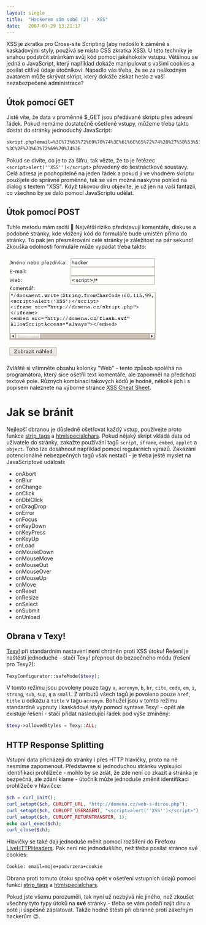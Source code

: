 ```yaml
---
layout: single
title:  "Hackerem sám sobě (2) - XSS"
date:   2007-07-29 13:21:17
---
```

XSS je zkratka pro Cross-site Scripting (aby nedošlo k záměně s kaskádovými styly,
používá se místo CSS zkratka XSS). U této techniky je snahou podstrčit stránkám
svůj kód pomocí jakéhokoliv vstupu. Většinou se jedná o JavaScript, který
například dokáže manipulovat s vašimi cookies a posílat citlivé údaje útočníkovi.
Napadlo vás třeba, že se za neškodným avatarem může skrývat skript, který dokáže
získat heslo z vaší nezabezpečené administrace?

## Útok pomocí GET

Jistě víte, že data v proměnné $_GET jsou předávané skriptu přes adresní řádek.
Pokud nemáme dostatečně ošetřené vstupy, můžeme třeba takto dostat do stránky
jednoduchý JavaScript:

```txt
skript.php?email=%3C%73%63%72%69%70%74%3E%61%6C%65%72%74%28%27%58%53%53%27%29
%3C%2F%73%63%72%69%70%74%3E
```

Pokud se divíte, co je to za šifru, tak vězte, že to je řetězec
`<script>alert(''XSS'')</script>` převedený do šestnáctkové soustavy. Celá adresa
je pochopitelně na jeden řádek a pokud ji ve vhodném skriptu použijete do správné
proměnné, tak se vám možná naskytne pohled na dialog s textem "XSS". Když takovou
díru objevíte, je už jen na vaší fantazii, co všechno by se dalo pomocí JavaScriptu
udělat.

## Útok pomocí POST

Tuhle metodu mám radši :slightly_smiling_face:
Největší riziko představují komentáře, diskuse a podobné
stránky, kde vložený kód do formuláře bude umístěn přímo do stránky. To pak jen
přesměrování celé stránky je záležitost na pár sekund! Zkouška odolnosti
formuláře může vypadat třeba takto:

![Zkouška odolnosti formuláře proti XSS](/assets/images/xss.gif)

Zvláště si všimněte obsahu kolonky "Web" - tento způsob spoléhá na programátora,
který sice ošetřil text komentáře, ale zapomněl na předchozí textové pole.
Různých kombinací takových kódů je hodně, několik jich i s popisem naleznete
na výborné stránce [XSS Cheat Sheet](http://ha.ckers.org/xss.html).

Jak se bránit
=============

Nejlepší obranou je důsledně ošetřovat každý vstup, používejte proto funkce
[strip_tags](http://cz.php.net/manual/cs/function.strip-tags.php) a
[htmlspecialchars](http://cz.php.net/manual/cs/function.htmlspecialchars.php).
Pokud nějaký skript vkládá data od uživatele do stránky, zakažte používání tagů
`script`, `iframe`, `embed`, `applet` a `object`. Toho lze dosáhnout například
pomocí regulárních výrazů. Zakázání potencionálně nebezpečných tagů však nestačí -
je třeba ještě myslet na JavaScriptové události:

- onAbort
- onBlur
- onChange
- onClick
- onDblClick
- onDragDrop
- onError
- onFocus
- onKeyDown
- onKeyPress
- onKeyUp
- onLoad
- onMouseDown
- onMouseMove
- onMouseOut
- onMouseOver
- onMouseUp
- onMove
- onReset
- onResize
- onSelect
- onSubmit
- onUnload

## Obrana v Texy!

[Texy!](http://texy.info/) při standardním nastavení **není** chráněn proti XSS
útoku! Řešení je naštěstí jednoduché - stačí Texy! přepnout do bezpečného módu
(řešení pro Texy2):

```php
TexyConfigurator::safeMode($texy);
```

V tomto režimu jsou povoleny pouze tagy `a`, `acronym`, `b`, `br`, `cite`, `code`,
`em`, `i`, `strong`, `sub`, `sup`, `q` a `small`. Z atributů všech tagů je
povoleno pouze `href`, `title` u odkazu a `title` v tagu `acronym`. Bohužel jsou
v tomto režimu standardně vypnuty i kaskádové styly pomocí syntaxe Texy! - opět
ale existuje řešení - stačí přidat následující řádek pod výše zmíněný:

```php
$texy->allowedStyles = Texy::ALL;
```

## HTTP Response Splitting

Vstupní data přicházejí do stránky i přes HTTP hlavičky, proto na ně nesmíme
zapomenout. Představme si jednoduchou stránku vypisující identifikaci
prohlížeče - mohlo
by se zdát, že zde není co zkazit a stránka je bezpečná, ale zdání klame - útočník
může jednoduše změnit identifikaci prohlížeče v hlavičce:

```php
$ch = curl_init();
curl_setopt($ch, CURLOPT_URL, "http://domena.cz/web-s-dirou.php");
curl_setopt($ch, CURLOPT_USERAGENT, "<script>alert(''XSS'')</script>");
curl_setopt($ch, CURLOPT_RETURNTRANSFER, 1);
echo curl_exec($ch);
curl_close($ch);
```

Hlavičky se také dají jednoduše měnit pomocí rozšíření do Firefoxu
[LiveHTTPHeaders](http://livehttpheaders.mozdev.org/). Pak není nic jednoduššího,
než třeba posílat stránce své cookies:

```txt
Cookie: email=moje+podvrzena+cookie
```

Obrana proti tomuto útoku spočívá opět v ošetření vstupních údajů pomocí funkcí
[strip_tags](http://cz.php.net/manual/cs/function.strip-tags.php) a
[htmlspecialchars](http://cz.php.net/manual/cs/function.htmlspecialchars.php).

Pokud jste všemu porozuměli, tak nyní už nezbývá nic jiného, než zkoušet všechny
tyto typy útoků na **své** stránky - třeba se vám podaří najít díru a poté ji
úspěšně záplatovat. Takže hodně štěstí při obranně proti zákeřným hackerům :wink:.
